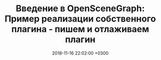 ---
layout: post
title:  "Введение в OpenSceneGraph: Пример реализации собственного плагина - пишем и отлаживаем плагин"
date:   2018-11-16 22:02:00 +0300
categories: jekyll update
---
